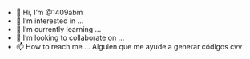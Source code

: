 - 👋 Hi, I’m @1409abm
- 👀 I’m interested in ...
- 🌱 I’m currently learning ...
- 💞️ I’m looking to collaborate on ...
- 📫 How to reach me ...
Alguien que me ayude a generar códigos cvv
<!---
1409abm/1409abm is a ✨ special ✨ repository because its `README.md` (this file) appears on your GitHub profile.
You can click the Preview link to take a look at your changes.
--->
